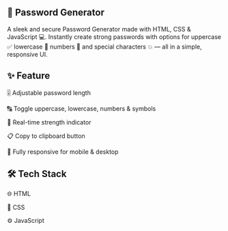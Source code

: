 🔐 Password Generator
------------------------
A sleek and secure Password Generator made with HTML, CSS & JavaScript 💻. Instantly create strong passwords with options for uppercase ✅ lowercase 🔡 numbers 🔢 and special characters 💥 — all in a simple, responsive UI.

✨ Feature
-----------------

🎚️ Adjustable password length

🔠 Toggle uppercase, lowercase, numbers & symbols

🧠 Real-time strength indicator

📋 Copy to clipboard button

📱 Fully responsive for mobile & desktop

🛠️ Tech Stack
------------------
🌐 HTML

🎨 CSS

⚙️ JavaScript

